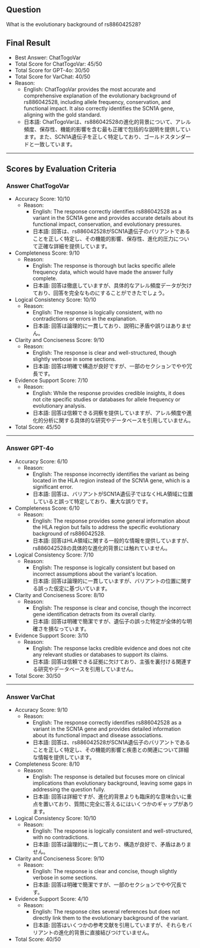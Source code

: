 ## Question

What is the evolutionary background of rs886042528?

## Final Result

- Best Answer: ChatTogoVar
- Total Score for ChatTogoVar: 45/50
- Total Score for GPT-4o: 30/50
- Total Score for VarChat: 40/50
- Reason:
  - English: ChatTogoVar provides the most accurate and comprehensive explanation of the evolutionary background of rs886042528, including allele frequency, conservation, and functional impact. It also correctly identifies the SCN1A gene, aligning with the gold standard.
  - 日本語: ChatTogoVarは、rs886042528の進化的背景について、アレル頻度、保存性、機能的影響を含む最も正確で包括的な説明を提供しています。また、SCN1A遺伝子を正しく特定しており、ゴールドスタンダードと一致しています。

---

## Scores by Evaluation Criteria

### Answer ChatTogoVar
- Accuracy Score: 10/10
  - Reason: 
    - English: The response correctly identifies rs886042528 as a variant in the SCN1A gene and provides accurate details about its functional impact, conservation, and evolutionary pressures.
    - 日本語: 回答は、rs886042528がSCN1A遺伝子のバリアントであることを正しく特定し、その機能的影響、保存性、進化的圧力について正確な詳細を提供しています。
- Completeness Score: 9/10
  - Reason: 
    - English: The response is thorough but lacks specific allele frequency data, which would have made the answer fully complete.
    - 日本語: 回答は徹底していますが、具体的なアレル頻度データが欠けており、回答を完全なものにすることができたでしょう。
- Logical Consistency Score: 10/10
  - Reason: 
    - English: The response is logically consistent, with no contradictions or errors in the explanation.
    - 日本語: 回答は論理的に一貫しており、説明に矛盾や誤りはありません。
- Clarity and Conciseness Score: 9/10
  - Reason: 
    - English: The response is clear and well-structured, though slightly verbose in some sections.
    - 日本語: 回答は明確で構造が良好ですが、一部のセクションでやや冗長です。
- Evidence Support Score: 7/10
  - Reason: 
    - English: While the response provides credible insights, it does not cite specific studies or databases for allele frequency or evolutionary analysis.
    - 日本語: 回答は信頼できる洞察を提供していますが、アレル頻度や進化的分析に関する具体的な研究やデータベースを引用していません。
- Total Score: 45/50

---

### Answer GPT-4o
- Accuracy Score: 6/10
  - Reason: 
    - English: The response incorrectly identifies the variant as being located in the HLA region instead of the SCN1A gene, which is a significant error.
    - 日本語: 回答は、バリアントがSCN1A遺伝子ではなくHLA領域に位置していると誤って特定しており、重大な誤りです。
- Completeness Score: 6/10
  - Reason: 
    - English: The response provides some general information about the HLA region but fails to address the specific evolutionary background of rs886042528.
    - 日本語: 回答はHLA領域に関する一般的な情報を提供していますが、rs886042528の具体的な進化的背景には触れていません。
- Logical Consistency Score: 7/10
  - Reason: 
    - English: The response is logically consistent but based on incorrect assumptions about the variant's location.
    - 日本語: 回答は論理的に一貫していますが、バリアントの位置に関する誤った仮定に基づいています。
- Clarity and Conciseness Score: 8/10
  - Reason: 
    - English: The response is clear and concise, though the incorrect gene identification detracts from its overall clarity.
    - 日本語: 回答は明確で簡潔ですが、遺伝子の誤った特定が全体的な明確さを損なっています。
- Evidence Support Score: 3/10
  - Reason: 
    - English: The response lacks credible evidence and does not cite any relevant studies or databases to support its claims.
    - 日本語: 回答は信頼できる証拠に欠けており、主張を裏付ける関連する研究やデータベースを引用していません。
- Total Score: 30/50

---

### Answer VarChat
- Accuracy Score: 9/10
  - Reason: 
    - English: The response correctly identifies rs886042528 as a variant in the SCN1A gene and provides detailed information about its functional impact and disease associations.
    - 日本語: 回答は、rs886042528がSCN1A遺伝子のバリアントであることを正しく特定し、その機能的影響と疾患との関連について詳細な情報を提供しています。
- Completeness Score: 8/10
  - Reason: 
    - English: The response is detailed but focuses more on clinical implications than evolutionary background, leaving some gaps in addressing the question fully.
    - 日本語: 回答は詳細ですが、進化的背景よりも臨床的な意味合いに重点を置いており、質問に完全に答えるにはいくつかのギャップがあります。
- Logical Consistency Score: 10/10
  - Reason: 
    - English: The response is logically consistent and well-structured, with no contradictions.
    - 日本語: 回答は論理的に一貫しており、構造が良好で、矛盾はありません。
- Clarity and Conciseness Score: 9/10
  - Reason: 
    - English: The response is clear and concise, though slightly verbose in some sections.
    - 日本語: 回答は明確で簡潔ですが、一部のセクションでやや冗長です。
- Evidence Support Score: 4/10
  - Reason: 
    - English: The response cites several references but does not directly link them to the evolutionary background of the variant.
    - 日本語: 回答はいくつかの参考文献を引用していますが、それらをバリアントの進化的背景に直接結びつけていません。
- Total Score: 40/50